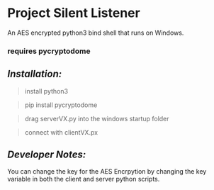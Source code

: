 # Project Silent Listener
An AES encrypted python3 bind shell that runs on Windows.

### requires pycryptodome

## _Installation:_

> install python3

> pip install pycryptodome

> drag serverVX.py into the windows startup folder

> connect with clientVX.px

## _Developer Notes:_
You can change the key for the AES Encrpytion by changing the key variable in both the client and server python scripts.
